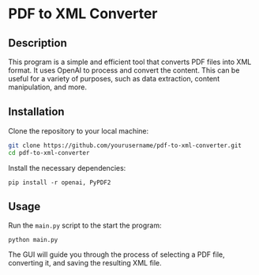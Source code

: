 # PDF to XML Converter

## Description

This program is a simple and efficient tool that converts PDF files into XML format. It uses OpenAI to process and convert the content. This can be useful for a variety of purposes, such as data extraction, content manipulation, and more.

## Installation

Clone the repository to your local machine:

```bash
git clone https://github.com/yourusername/pdf-to-xml-converter.git
cd pdf-to-xml-converter
```
Install the necessary dependencies:
```
pip install -r openai, PyPDF2
```

## Usage
Run the `main.py` script to the start the program:
```
python main.py
```

The GUI will guide you through the process of selecting a PDF file, converting it, and saving the resulting XML file.
